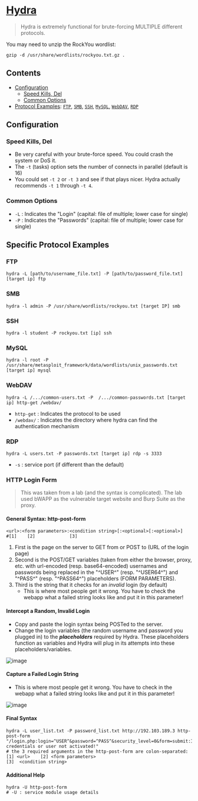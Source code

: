 # [Hydra](https://rodtrent.substack.com/p/using-kali-linux-and-hydra-for-attack)
> Hydra is extremely functional for brute-forcing MULTIPLE different protocols.

You may need to unzip the RockYou wordlist:
```
gzip -d /usr/share/wordlists/rockyou.txt.gz .
```

## Contents
- [Configuration](#configuration)
  - [Speed Kills, Del](#speed-kills-del)
  - [Common Options](#common-options)
- [Protocol Examples](#specific-protocol-examples): [`FTP`](#ftp), [`SMB`](#smb), [`SSH`](#ssh), [`MySQL`](#mysql), [`WebDAV`](#webdav), [`RDP`](#rdp)

## Configuration

### Speed Kills, Del
- Be very careful with your brute-force speed. You could crash the system or DoS it. 
- The `-t` (tasks) option sets the number of connects in parallel (default is 16)
- You could set `-t 2` or `-t 3` and see if that plays nicer. Hydra actually recommends `-t 1` through `-t 4`.

### Common Options
- `-L` : Indicates the "Login" (capital: file of multiple; lower case for single)
- `-P` : Indicates the "Passwords" (capital: file of multiple; lower case for single)

## Specific Protocol Examples

### FTP
```
hydra -L [path/to/username_file.txt] -P [path/to/password_file.txt] [target ip] ftp
```

### SMB
```
hydra -l admin -P /usr/share/wordlists/rockyou.txt [target IP] smb
```

### SSH
```
hydra -l student -P rockyou.txt [ip] ssh
```

### MySQL
```
hydra -l root -P /usr/share/metasploit_framework/data/wordlists/unix_passwords.txt [target ip] mysql
```

### WebDAV
```
hydra -L /.../common-users.txt -P  /.../common-passwords.txt [target ip] http-get /webdav/
```
- `http-get` : Indicates the protocol to be used
- `/webdav/` : Indicates the directory where hydra can find the authentication mechanism

### RDP
```
hydra -L users.txt -P passwords.txt [target ip] rdp -s 3333
```
- `-s` : service port (if different than the default)

### HTTP Login Form
> This was taken from a lab (and the syntax is complicated). The lab used bWAPP as the vulnerable target website and Burp Suite as the proxy.

#### General Syntax: http-post-form
```
<url>:<form parameters>:<condition string>[:<optional>[:<optional>]
#[1]    [2]             [3]  
```
1. First is the page on the server to GET from or POST to (URL of the login page)
2. Second is the POST/GET variables (taken from either the browser, proxy, etc. with url-encoded (resp. base64-encoded) usernames and passwords being replaced in the "^USER^" (resp. "^USER64^") and "^PASS^" (resp. "^PASS64^") placeholders (FORM PARAMETERS).
3. Third is the string that it checks for an *invalid* login (by default)
    - This is where most people get it wrong. You have to check the webapp what a failed string looks like and put it in this parameter!

#### Intercept a Random, Invalid Login
- Copy and paste the login syntax being POSTed to the server.
- Change the login variables (the random username and password you plugged in) to the **_placeholders_** required by Hydra. These placeholders function as variables and Hydra will plug in its attempts into these placeholders/variables.

![image](https://github.com/GregKedrovsky/Hacking/assets/26492233/3a32dae8-e9b6-48d6-b73e-e002cca6b7f2)

#### Capture a Failed Login String
- This is where most people get it wrong. You have to check in the webapp what a failed string looks like and put it in this parameter!

![image](https://github.com/GregKedrovsky/Hacking/assets/26492233/a9bc4a0d-338c-4f16-8820-bb324eb027f8)

#### Final Syntax
```
hydra -L user_list.txt -P password_list.txt http://192.103.189.3 http-post-form "/login.php:login=^USER^&password=^PASS^&security_level=0&form=submit:Invalid credentials or user not activated!"
# the 3 required arguments in the http-post-form are colon-separated:             [1] <url>    [2] <form parameters>                                   [3]  <condition string>
```

#### Additional Help
```
hydra -U http-post-form
# -U : service module usage details
```



